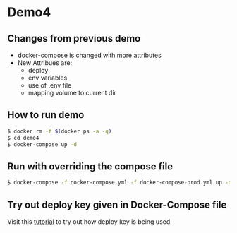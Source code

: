# Demo4

## Changes from previous demo

* docker-compose is changed with more attributes
* New Attribues are:
    - deploy
    - env variables
    - use of .env file
    - mapping volume to current dir

## How to run demo

```sh
$ docker rm -f $(docker ps -a -q)
$ cd demo4
$ docker-compose up -d
```

## Run with overriding the compose file

```sh
$ docker-compose -f docker-compose.yml -f docker-compose-prod.yml up -d
```
## Try out deploy key given in Docker-Compose file

Visit this [tutorial](https://docs.docker.com/get-started/part3/) to try out how deploy key is being used.